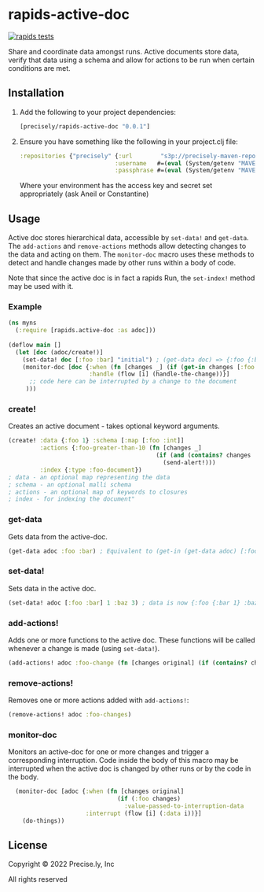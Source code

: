 # rapids-active-doc
[![rapids tests](https://github.com/precisely/rapids-active-doc/actions/workflows/tests.yml/badge.svg)](https://github.com/precisely/rapids-active-doc/actions/workflows/tests.yml)

Share and coordinate data amongst runs. Active documents store data, verify that data using a schema and allow for actions to be run when certain conditions are met.   

## Installation

1. Add the following to your project dependencies:
   ```clojure
   [precisely/rapids-active-doc "0.0.1"]
   ```
2. Ensure you have something like the following in your project.clj file:
   ```clojure
   :repositories {"precisely" {:url        "s3p://precisely-maven-repo/"
                              :username   #=(eval (System/getenv "MAVEN_REPO_AWS_ACCESS_KEY_ID"))
                              :passphrase #=(eval (System/getenv "MAVEN_REPO_AWS_ACCESS_KEY_SECRET"))}}
   ```
   Where your environment has the access key and secret set appropriately (ask Aneil or Constantine)

## Usage
Active doc stores hierarchical data, accessible by `set-data!` and `get-data`. The `add-actions` and `remove-actions` methods allow detecting changes to the data and acting on them. The `monitor-doc` macro uses these methods to detect and handle changes made by other runs within a body of code.

Note that since the active doc is in fact a rapids Run, the `set-index!` method may be used with it.

### Example
```clojure
(ns myns 
  (:require [rapids.active-doc :as adoc]))
  
(deflow main []
  (let [doc (adoc/create!)]
    (set-data! doc [:foo :bar] "initial") ; (get-data doc) => {:foo {:bar "initial"}}
    (monitor-doc [doc {:when (fn [changes _] (if (get-in changes [:foo :bar]) true))
                       :handle (flow [i] (handle-the-change))}]
      ;; code here can be interrupted by a change to the document
     )))
```
### create!
Creates an active document - takes optional keyword arguments.
```clojure
(create! :data {:foo 1} :schema [:map [:foo :int]] 
         :actions {:foo-greater-than-10 (fn [changes _] 
                                          (if (and (contains? changes :foo) (> 10 (:foo changes)))
                                            (send-alert!)))
         :index {:type :foo-document})
; data - an optional map representing the data
; schema - an optional malli schema
; actions - an optional map of keywords to closures
; index - for indexing the document"
```

### get-data
Gets data from the active-doc.
```clojure
(get-data adoc :foo :bar) ; Equivalent to (get-in (get-data adoc) [:foo :bar])
```

### set-data!
Sets data in the active doc.
```clojure
(set-data! adoc [:foo :bar] 1 :baz 3) ; data is now {:foo {:bar 1} :baz 3}
```

### add-actions!
Adds one or more functions to the active doc. These functions will be called whenever a change is made (using `set-data!`).

```clojure
(add-actions! adoc :foo-change (fn [changes original] (if (contains? changes :foo) (do-something))))
```

### remove-actions!
Removes one or more actions added with `add-actions!`:
```clojure
(remove-actions! adoc :foo-changes)
```

### monitor-doc
Monitors an active-doc for one or more changes and trigger a corresponding interruption. Code inside the body of this macro may be interrupted when the active doc is changed by other runs or by the code in the body.

```clojure
  (monitor-doc [adoc {:when (fn [changes original] 
                               (if (:foo changes) 
                                 :value-passed-to-interruption-data
                      :interrupt (flow [i] (:data i))}]
    (do-things))
```

## License

Copyright © 2022 Precise.ly, Inc

All rights reserved
